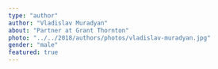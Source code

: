```yaml
---
type: "author"
author: "Vladislav Muradyan"
about: "Partner at Grant Thornton"
photo: "../../2018/authors/photos/vladislav-muradyan.jpg"
gender: "male"
featured: true
---
```

